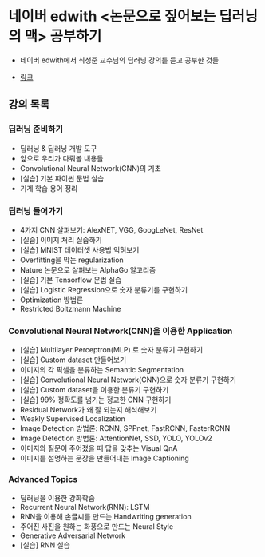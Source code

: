 # 네이버 edwith <논문으로 짚어보는 딥러닝의 맥> 공부하기

* 네이버 edwith에서 최성준 교수님의 딥러닝 강의를 듣고 공부한 것들

* [링크](https://www.edwith.org/deeplearningchoi/joinLectures/10979)

## 강의 목록

### 딥러닝 준비하기
* 딥러닝 & 딥러닝 개발 도구
* 앞으로 우리가 다뤄볼 내용들
* Convolutional Neural Network(CNN)의 기초
* [실습] 기본 파이썬 문법 실습
* 기계 학습 용어 정리

### 딥러닝 들어가기
* 4가지 CNN 살펴보기: AlexNET, VGG, GoogLeNet, ResNet
* [실습] 이미지 처리 실습하기
* [실습] MNIST 데이터셋 사용법 익혀보기
* Overfitting을 막는 regularization
* Nature 논문으로 살펴보는 AlphaGo 알고리즘
* [실습] 기본 Tensorflow 문법 실습
* [실습] Logistic Regression으로 숫자 분류기를 구현하기
* Optimization 방법론
* Restricted Boltzmann Machine

### Convolutional Neural Network(CNN)을 이용한 Application
* [실습] Multilayer Perceptron(MLP) 로 숫자 분류기 구현하기
* [실습] Custom dataset 만들어보기
* 이미지의 각 픽셀을 분류하는 Semantic Segmentation
* [실습] Convolutional Neural Network(CNN)으로 숫자 분류기 구현하기
* [실습] Custom dataset을 이용한 분류기 구현하기
* [실습] 99% 정확도를 넘기는 정교한 CNN 구현하기
* Residual Network가 왜 잘 되는지 해석해보기
* Weakly Supervised Localization
* Image Detection 방법론: RCNN, SPPnet, FastRCNN, FasterRCNN
* Image Detection 방법론: AttentionNet, SSD, YOLO, YOLOv2
* 이미지와 질문이 주어졌을 때 답을 맞추는 Visual QnA
* 이미지를 설명하는 문장을 만들어내는 Image Captioning

### Advanced Topics
* 딥러닝을 이용한 강화학습
* Recurrent Neural Network(RNN): LSTM
* RNN을 이용해 손글씨를 만드는 Handwriting generation
* 주어진 사진을 원하는 화풍으로 만드는 Neural Style
* Generative Adversarial Network
* [실습] RNN 실습


